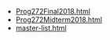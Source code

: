 * [Prog272Final2018.html](Prog272Final2018.html)
* [Prog272Midterm2018.html](Prog272Midterm2018.html)
* [master-list.html](master-list.html)